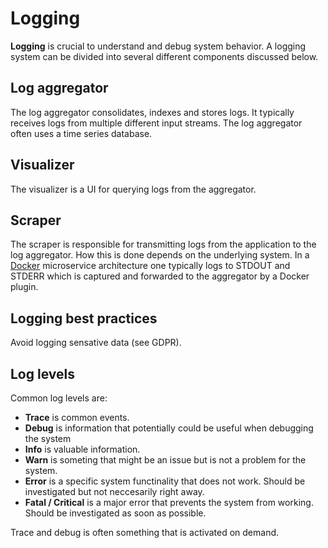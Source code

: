 # Logging

**Logging** is crucial to understand and debug system behavior. A logging system
can be divided into several different components discussed below.

## Log aggregator

The log aggregator consolidates, indexes and stores logs. It typically receives
logs from multiple different input streams. The log aggregator often uses a time
series database.

## Visualizer

The visualizer is a UI for querying logs from the aggregator.

## Scraper

The scraper is responsible for transmitting logs from the application to the log
aggregator. How this is done depends on the underlying system. In a
[Docker](../docker) microservice architecture one typically logs to STDOUT and
STDERR which is captured and forwarded to the aggregator by a Docker plugin.

## Logging best practices

Avoid logging sensative data (see GDPR).

## Log levels

Common log levels are:

- **Trace** is common events.
- **Debug** is information that potentially could be useful when debugging the
  system
- **Info** is valuable information.
- **Warn** is someting that might be an issue but is not a problem for the
  system.
- **Error** is a specific system functinality that does not work. Should be
  investigated but not neccesarily right away.
- **Fatal / Critical** is a major error that prevents the system from working.
  Should be investigated as soon as possible.

Trace and debug is often something that is activated on demand.
